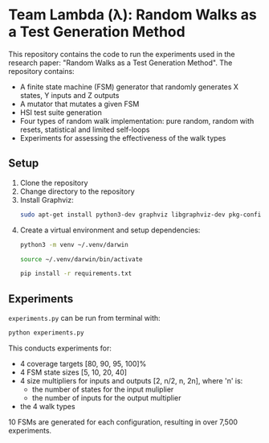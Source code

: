 # Team Lambda (λ): Random Walks as a Test Generation Method
This repository contains the code to run the experiments used in the research paper: "Random Walks as a Test Generation Method". The repository contains:
- A finite state machine (FSM) generator that randomly generates X states, Y inputs and Z outputs
- A mutator that mutates a given FSM
- HSI test suite generation
- Four types of random walk implementation: pure random, random with resets, statistical and limited self-loops
- Experiments for assessing the effectiveness of the walk types 

## Setup

1. Clone the repository
2. Change directory to the repository
3. Install Graphviz:
    ```bash
    sudo apt-get install python3-dev graphviz libgraphviz-dev pkg-config
    ```
4. Create a virtual environment and setup dependencies:
    ```bash
    python3 -m venv ~/.venv/darwin
    ```
    ```bash
    source ~/.venv/darwin/bin/activate
    ```
    ```bash
    pip install -r requirements.txt
    ```

## Experiments
`experiments.py` can be run from terminal with:
```bash
python experiments.py
```
This conducts experiments for:
- 4 coverage targets [80, 90, 95, 100]%
- 4 FSM state sizes [5, 10, 20, 40]
- 4 size multipliers for inputs and outputs [2, n/2, n, 2n], where 'n' is:
    - the number of states for the input muliplier
    - the number of inputs for the output multiplier
- the 4 walk types

10 FSMs are generated for each configuration, resulting in over 7,500 experiments.
